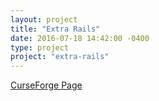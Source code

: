 ```yaml
---
layout: project
title: "Extra Rails"
date: 2016-07-18 14:42:00 -0400
type: project
project: "extra-rails"
---
```


[CurseForge Page](http://minecraft.curseforge.com/projects/extra-rails)